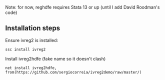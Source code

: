 
Note: for now, reghdfe requires Stata 13 or up (until I add David Roodman's code)


## Installation steps

Ensure ivreg2 is installed:

```
ssc install ivreg2
```

Install ivreg2hdfe (fake name so it doesn't clash)

```
net install ivreg2hdfe, from(https://github.com/sergiocorreia/ivreg2demo/raw/master/)
```
